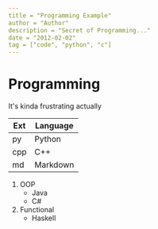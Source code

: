 ```yaml
---
title = "Programming Example"
author = "Author"
description = "Secret of Programming..."
date = "2012-02-02"
tag = ["code", "python", "c"]
---
```

# Programming
It's kinda frustrating actually

| Ext | Language |
|-----|----------|
| py  | Python   |
| cpp | C++      |
| md  | Markdown |

1. OOP
    - Java
    - C#
2. Functional
    - Haskell
